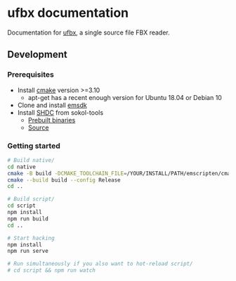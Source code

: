 # ufbx documentation

Documentation for [ufbx](https://github.com/bqqbarbhg/ufbx), a single source file FBX reader.

## Development

### Prerequisites

  - Install [cmake](https://cmake.org/) version >=3.10
    - apt-get has a recent enough version for Ubuntu 18.04 or Debian 10
  - Clone and install [emsdk](https://github.com/emscripten-core/emsdk)
  - Install [SHDC](https://github.com/floooh/sokol-tools/blob/master/docs/sokol-shdc.md) from sokol-tools
    - [Prebuilt binaries](https://github.com/floooh/sokol-tools-bin)
    - [Source](https://github.com/floooh/sokol-tools)

### Getting started

```bash
# Build native/
cd native
cmake -B build -DCMAKE_TOOLCHAIN_FILE=/YOUR/INSTALL/PATH/emscripten/cmake/Modules/Platform/Emscripten.cmake
cmake --build build --config Release
cd ..

# Build script/
cd script
npm install
npm run build
cd ..

# Start hacking
npm install
npm run serve

# Run simultaneously if you also want to hot-reload script/
# cd script && npm run watch
```
